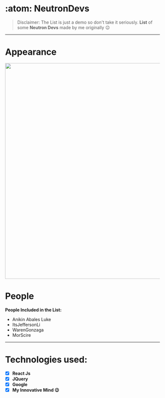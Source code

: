 # :atom: NeutronDevs
>Disclaimer: The List is just a demo so don't take it seriously.
**List** of some **Neutron Devs** made by me originally 😉
<hr/>

# Appearance
<img src="https://media.discordapp.net/attachments/802944583100399686/826868343867834368/Screenshot_209.png?width=699&height=393" width=700>

# People
**People Included in the List:**
<ul>
  <li>Anikin Abales Luke</li>
    <li>ItsJeffersonLi</li>
    <li>WarenGonzaga</li>
    <li>MorScire</li>
 </ul>
<hr/>

# Technologies used:
-[x] **React Js**
-[x] **JQuery**
-[x] **Google**
-[x] **My Innovative Mind 😉**
